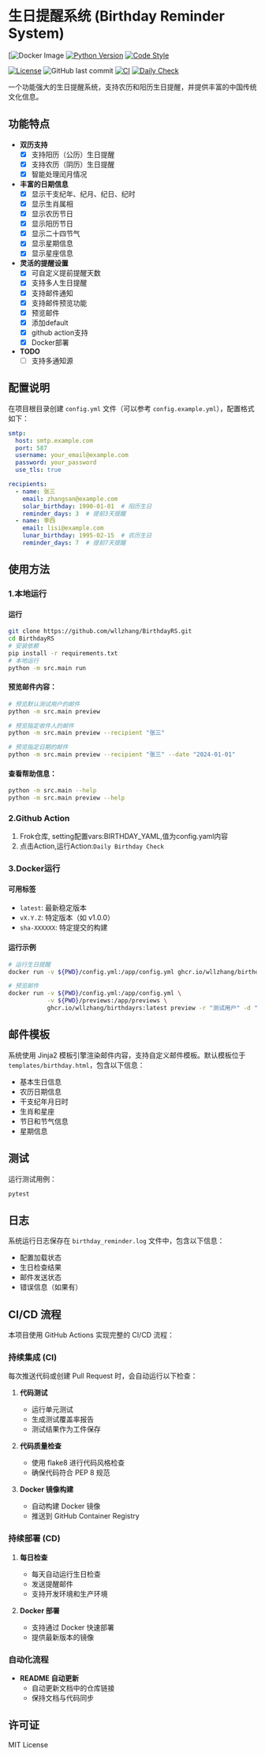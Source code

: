 # 生日提醒系统 (Birthday Reminder System)
[![Docker Image](https://img.shields.io/badge/docker%20image-ghcr.io/wllzhang/birthdayrs)
[![Python Version](https://img.shields.io/badge/python-3.10-blue.svg)](https://www.python.org/downloads/release/python-3100/)
[![Code Style](https://img.shields.io/badge/code%20style-flake8-black.svg)](https://flake8.pycqa.org/)

[![License](https://img.shields.io/badge/license-MIT-green.svg)](LICENSE)
![GitHub last commit](https://img.shields.io/github/last-commit/wllzhang/BirthdayRS)
[![CI](https://github.com/wllzhang/BirthdayRS/actions/workflows/ci.yml/badge.svg)](https://github.com/wllzhang/BirthdayRS/actions/workflows/ci.yml)
[![Daily Check](https://github.com/wllzhang/BirthdayRS/actions/workflows/daily_check.yml/badge.svg)](https://github.com/wllzhang/BirthdayRS/actions/workflows/daily_check.yml)

一个功能强大的生日提醒系统，支持农历和阳历生日提醒，并提供丰富的中国传统文化信息。

<!-- ![GitHub stars](https://img.shields.io/github/stars/wllzhang/BirthdayRS?style=social)
![GitHub forks](https://img.shields.io/github/forks/wllzhang/BirthdayRS?style=social)
![GitHub issues](https://img.shields.io/github/issues/wllzhang/BirthdayRS) -->


## 功能特点

- **双历支持**
  - [x] 支持阳历（公历）生日提醒
  - [x] 支持农历（阴历）生日提醒
  - [x] 智能处理闰月情况

- **丰富的日期信息**
  - [x] 显示干支纪年、纪月、纪日、纪时
  - [x] 显示生肖属相
  - [x] 显示农历节日
  - [x] 显示阳历节日
  - [x] 显示二十四节气
  - [x] 显示星期信息
  - [x] 显示星座信息

- **灵活的提醒设置**
  - [x] 可自定义提前提醒天数
  - [x] 支持多人生日提醒
  - [x] 支持邮件通知
  - [x] 支持邮件预览功能
  - [x] 预览邮件
  - [x] 添加default 
  - [x] github action支持
  - [X] Docker部署
- **TODO**
  - [ ] 支持多通知源

## 配置说明

在项目根目录创建 `config.yml` 文件（可以参考 `config.example.yml`），配置格式如下：

```yaml
smtp:
  host: smtp.example.com
  port: 587
  username: your_email@example.com
  password: your_password
  use_tls: true

recipients:
  - name: 张三
    email: zhangsan@example.com
    solar_birthday: 1990-01-01  # 阳历生日
    reminder_days: 3  # 提前3天提醒
  - name: 李四
    email: lisi@example.com
    lunar_birthday: 1995-02-15  # 农历生日
    reminder_days: 7  # 提前7天提醒
```

## 使用方法

### 1.本地运行
#### 运行
```bash
git clone https://github.com/wllzhang/BirthdayRS.git
cd BirthdayRS
# 安装依赖 
pip install -r requirements.txt
# 本地运行
python -m src.main run
```
#### 预览邮件内容：
```bash
# 预览默认测试用户的邮件
python -m src.main preview

# 预览指定收件人的邮件
python -m src.main preview --recipient "张三"

# 预览指定日期的邮件
python -m src.main preview --recipient "张三" --date "2024-01-01"
```
#### 查看帮助信息：
```bash
python -m src.main --help
python -m src.main preview --help
```
### 2.Github Action
   1. Frok仓库, setting配置vars:BIRTHDAY_YAML,值为config.yaml内容
   2. 点击Action,运行Action:`Daily Birthday Check`
   
### 3.Docker运行

#### 可用标签
- `latest`: 最新稳定版本
- `vX.Y.Z`: 特定版本（如 v1.0.0）
- `sha-XXXXXX`: 特定提交的构建

#### 运行示例

```bash
# 运行生日提醒
docker run -v ${PWD}/config.yml:/app/config.yml ghcr.io/wllzhang/birthdayrs:latest run

# 预览邮件
docker run -v ${PWD}/config.yml:/app/config.yml \
           -v ${PWD}/previews:/app/previews \
           ghcr.io/wllzhang/birthdayrs:latest preview -r "测试用户" -d "2024-01-01"
``` 

## 邮件模板

系统使用 Jinja2 模板引擎渲染邮件内容，支持自定义邮件模板。默认模板位于 `templates/birthday.html`，包含以下信息：

- 基本生日信息
- 农历日期信息
- 干支纪年月日时
- 生肖和星座
- 节日和节气信息
- 星期信息

## 测试

运行测试用例：
```bash
pytest
```

## 日志

系统运行日志保存在 `birthday_reminder.log` 文件中，包含以下信息：
- 配置加载状态
- 生日检查结果
- 邮件发送状态
- 错误信息（如果有）
 

## CI/CD 流程

本项目使用 GitHub Actions 实现完整的 CI/CD 流程：

### 持续集成 (CI)

每次推送代码或创建 Pull Request 时，会自动运行以下检查：

1. **代码测试**
   - 运行单元测试
   - 生成测试覆盖率报告
   - 测试结果作为工件保存

2. **代码质量检查**
   - 使用 flake8 进行代码风格检查
   - 确保代码符合 PEP 8 规范

3. **Docker 镜像构建**
   - 自动构建 Docker 镜像
   - 推送到 GitHub Container Registry

### 持续部署 (CD)

1. **每日检查**
   - 每天自动运行生日检查
   - 发送提醒邮件
   - 支持开发环境和生产环境

2. **Docker 部署**
   - 支持通过 Docker 快速部署
   - 提供最新版本的镜像

### 自动化流程

- **README 自动更新**
  - 自动更新文档中的仓库链接
  - 保持文档与代码同步

## 许可证

MIT License 

